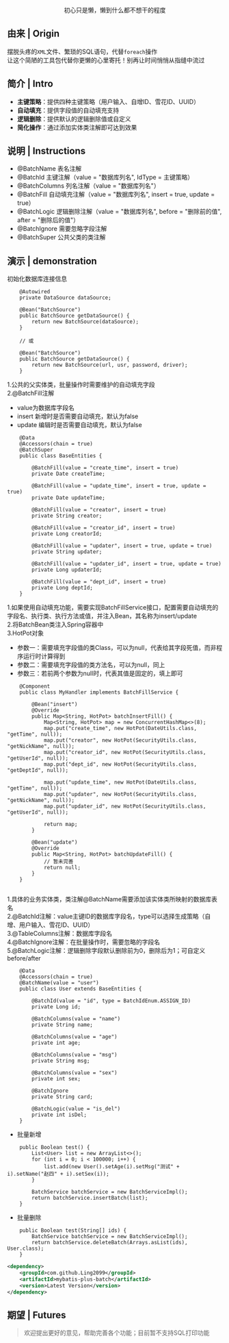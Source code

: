 <p align="center">
  初心只是懒，懒到什么都不想干的程度
</p>



## 由来 | Origin

摆脱头疼的`XML`文件、繁琐的SQL语句，代替`foreach`操作  
让这个简陋的工具包代替你更懒的心里寄托！别再让时间悄悄从指缝中流过



## 简介 | Intro

- **主键策略**：提供四种主键策略（用户输入、自增ID、雪花ID、UUID）
- **自动填充**：提供字段值的自动填充支持
- **逻辑删除**：提供默认的逻辑删除值或自定义
- **简化操作**：通过添加实体类注解即可达到效果



## 说明 | Instructions

- @BatchName 表名注解
- @BatchId 主键注解（value = "数据库列名", IdType = 主键策略）
- @BatchColumns 列名注解（value = "数据库列名"）
- @BatchFill 自动填充注解（value = "数据库列名", insert = true, update = true）
- @BatchLogic 逻辑删除注解（value = "数据库列名", before = "删除前的值", after = "删除后的值"）
- @BatchIgnore 需要忽略字段注解
- @BatchSuper 公共父类的类注解



## 演示 | demonstration

初始化数据库连接信息

```
    @Autowired
    private DataSource dataSource;
    
    @Bean("BatchSource")
    public BatchSource getDataSource() {
        return new BatchSource(dataSource);
    }
    
    // 或
    
    @Bean("BatchSource")
    public BatchSource getDataSource() {
        return new BatchSource(url, usr, password, driver);
    }

```

1.公共的父实体类，批量操作时需要维护的自动填充字段  
2.@BatchFill注解
- value为数据库字段名
- insert 新增时是否需要自动填充，默认为false
- update 编辑时是否需要自动填充，默认为false

```
    @Data
    @Accessors(chain = true)
    @BatchSuper
    public class BaseEntities {
        
        @BatchFill(value = "create_time", insert = true)
        private Date createTime;
        
        @BatchFill(value = "update_time", insert = true, update = true)
        private Date updateTime;
        
        @BatchFill(value = "creator", insert = true)
        private String creator;
        
        @BatchFill(value = "creator_id", insert = true)
        private Long creatorId;
        
        @BatchFill(value = "updater", insert = true, update = true)
        private String updater;
        
        @BatchFill(value = "updater_id", insert = true, update = true)
        private Long updaterId;
        
        @BatchFill(value = "dept_id", insert = true)
        private Long deptId;
    }

```

1.如果使用自动填充功能，需要实现BatchFillService接口，配置需要自动填充的字段名、执行类、执行方法或值，并注入Bean，其名称为insert/update  
2.将BatchBean类注入Spring容器中  
3.HotPot对象
- 参数一：需要填充字段值的类Class，可以为null，代表给其字段死值，而非程序运行时计算得到
- 参数二：需要填充字段值的类方法名，可以为null，同上
- 参数三：若前两个参数为null时，代表其值是固定的，填上即可  

```
    @Component
    public class MyHandler implements BatchFillService {
    
        @Bean("insert")
        @Override
        public Map<String, HotPot> batchInsertFill() {
            Map<String, HotPot> map = new ConcurrentHashMap<>(8);
            map.put("create_time", new HotPot(DateUtils.class, "getTime", null));
            map.put("creator", new HotPot(SecurityUtils.class, "getNickName", null));
            map.put("creator_id", new HotPot(SecurityUtils.class, "getUserId", null));
            map.put("dept_id", new HotPot(SecurityUtils.class, "getDeptId", null));
    
            map.put("update_time", new HotPot(DateUtils.class, "getTime", null));
            map.put("updater", new HotPot(SecurityUtils.class, "getNickName", null));
            map.put("updater_id", new HotPot(SecurityUtils.class, "getUserId", null));
    
            return map;
        }
        
        @Bean("update")
        @Override
        public Map<String, HotPot> batchUpdateFill() {
            // 暂未完善
            return null;
        }
    }
    

```

1.具体的业务实体类，类注解@BatchName需要添加该实体类所映射的数据库表名  
2.@BatchId注解：value主键ID的数据库字段名，type可以选择生成策略（自增、用户输入、雪花ID、UUID）  
3.@TableColumns注解：数据库字段名  
4.@BatchIgnore注解：在批量操作时，需要忽略的字段名  
5.@BatchLogic注解：逻辑删除字段默认删除前为0，删除后为1；可自定义before/after

```
    @Data
    @Accessors(chain = true)
    @BatchName(value = "user")
    public class User extends BaseEntities {
    
        @BatchId(value = "id", type = BatchIdEnum.ASSIGN_ID)
        private Long id;
    
        @BatchColumns(value = "name")
        private String name;
    
        @BatchColumns(value = "age")
        private int age;
    
        @BatchColumns(value = "msg")
        private String msg;
    
        @BatchColumns(value = "sex")
        private int sex;
    
        @BatchIgnore
        private String card;
    
        @BatchLogic(value = "is_del")
        private int isDel;
    }  
```

- 批量新增

```
    public Boolean test() {
        List<User> list = new ArrayList<>();
        for (int i = 0; i < 100000; i++) {
            list.add(new User().setAge(i).setMsg("测试" + i).setName("赵四" + i).setSex(i));
        }

        BatchService batchService = new BatchServiceImpl();
        return batchService.insertBatch(list);
    }
```

- 批量删除

```
    public Boolean test(String[] ids) {
        BatchService batchService = new BatchServiceImpl();
        return batchService.deleteBatch(Arrays.asList(ids), User.class);
    }
```



```xml
<dependency>
    <groupId>com.github.Ling2099</groupId>
    <artifactId>mybatis-plus-batch</artifactId>
    <version>Latest Version</version>
</dependency>
```



## 期望 | Futures

> 欢迎提出更好的意见，帮助完善各个功能；目前暂不支持SQL打印功能

